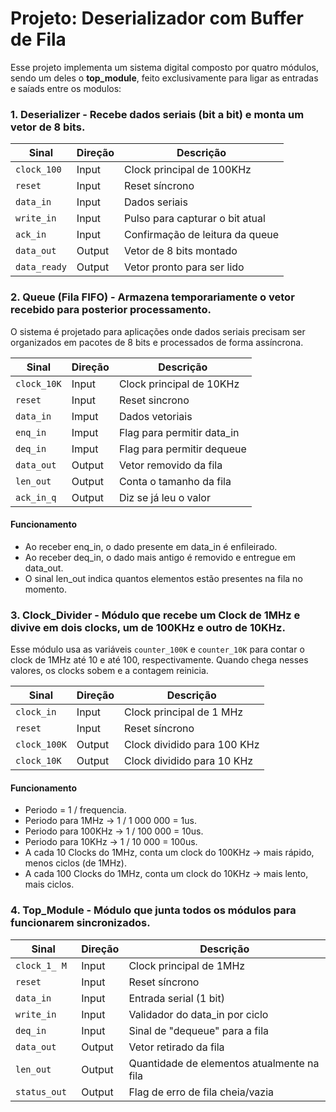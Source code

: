 # Projeto: Deserializador com Buffer de Fila
Esse projeto implementa um sistema digital composto por quatro módulos, sendo um deles o __top_module__, feito exclusivamente para ligar as entradas e saíads entre os modulos:
### 1. __Deserializer__ - Recebe dados seriais (bit a bit) e monta um vetor de 8 bits.

| **Sinal**    | **Direção** | **Descrição**                   |
| ------------ | ----------- | ------------------------------- |
| `clock_100`  | Input       | Clock principal de 100KHz       |
| `reset`      | Input       | Reset síncrono                  |
| `data_in`    | Input       | Dados seriais                   |
| `write_in`   | Input       | Pulso para capturar o bit atual |
| `ack_in`     | Input       | Confirmação de leitura da queue |
| `data_out`   | Output      | Vetor de 8 bits montado         |
| `data_ready` | Output      | Vetor pronto para ser lido      |



### 2. __Queue (Fila FIFO)__ - Armazena temporariamente o vetor recebido para posterior processamento.
O sistema é projetado para aplicações onde dados seriais precisam ser organizados em pacotes de 8 bits e processados de forma assíncrona.

| **Sinal**    | **Direção** | **Descrição**                   |
| ------------ | ----------- | ------------------------------- |
| `clock_10K`  | Input       | Clock principal de 10KHz        |
| `reset`      | Input       | Reset sincrono                  | 
| `data_in`    | Imput       | Dados vetoriais                 |
| `enq_in`     | Imput       | Flag para permitir data_in      |
| `deq_in`     | Imput       | Flag para permitir dequeue      |
| `data_out`   | Output      | Vetor removido da fila          |
| `len_out`    | Output      | Conta o tamanho da fila         | 
| `ack_in_q`   | Output      | Diz se já leu o valor           |

#### Funcionamento
- Ao receber enq_in, o dado presente em data_in é enfileirado.
- Ao receber deq_in, o dado mais antigo é removido e entregue em data_out.
- O sinal len_out indica quantos elementos estão presentes na fila no momento.


### 3. __Clock_Divider__ - Módulo que recebe um Clock de 1MHz e divive em dois clocks, um de __100KHz__ e outro de __10KHz__.
   Esse módulo usa as variáveis `counter_100K` e `counter_10K` para contar o clock de 1MHz até 10 e até 100, respectivamente. Quando chega nesses valores, os clocks sobem e a contagem reinicia.  

| **Sinal**    | **Direção** | **Descrição**               |
| ------------ | ----------- | --------------------------- |
| `clock_in`   | Input       | Clock principal de 1 MHz    |
| `reset`      | Input       | Reset síncrono              |
| `clock_100K` | Output      | Clock dividido para 100 KHz |
| `clock_10K`  | Output      | Clock dividido para  10 KHz |

#### Funcionamento

- Periodo = 1 / frequencia.
- Periodo para 1MHz   -> 1 / 1 000 000 = 1us.
- Periodo para 100KHz -> 1 / 100 000   = 10us.
- Periodo para 10KHz  -> 1 / 10 000    = 100us.
- A cada 10  Clocks do 1MHz, conta um clock do 100KHz -> mais rápido, menos ciclos (de 1MHz).
- A cada 100 Clocks do 1MHz, conta um clock do 10KHz  -> mais lento, mais ciclos.

### 4. __Top_Module__ - Módulo que junta todos os módulos para funcionarem sincronizados.

| **Sinal**    | **Direção** | **Descrição**                               |  
| ------------ | ----------- | ------------------------------------------- |
| `clock_1_ M `|  Input      |  Clock principal de 1MHz                    |   
| `reset`      |  Input      |  Reset síncrono                             |
| `data_in`    |  Input      |  Entrada serial (1 bit)                     |
| `write_in`   |  Input      |  Validador do data_in por ciclo             | 
| `deq_in`     |  Input      |  Sinal de "dequeue" para a fila             | 
| `data_out`   |  Output     |  Vetor retirado da fila                     | 
| `len_out`    |  Output     |  Quantidade de elementos atualmente na fila | 
| `status_out` |  Output     |  Flag de erro de fila cheia/vazia           |









